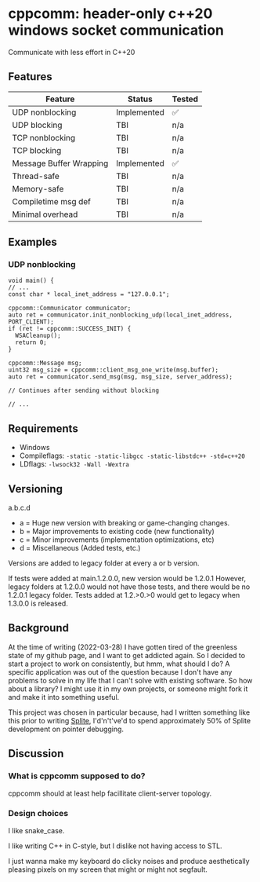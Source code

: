 cppcomm: header-only c++20 windows socket communication
=========================================

Communicate with less effort in C++20

Features
-----------

| Feature | Status | Tested |
|---------|--------|--------|
| UDP nonblocking | Implemented | ✅ |
| UDP blocking | TBI | n/a |
| TCP nonblocking | TBI | n/a |
| TCP blocking | TBI | n/a |
| Message Buffer Wrapping | Implemented | ✅ |
| Thread-safe | TBI | n/a |
| Memory-safe | TBI | n/a |
| Compiletime msg def | TBI | n/a |
| Minimal overhead | TBI | n/a |

Examples
--------

### UDP nonblocking

```
void main() {
// ...
const char * local_inet_address = "127.0.0.1";

cppcomm::Communicator communicator;
auto ret = communicator.init_nonblocking_udp(local_inet_address, PORT_CLIENT);
if (ret != cppcomm::SUCCESS_INIT) {
  WSACleanup();
  return 0;
}

cppcomm::Message msg;
uint32 msg_size = cppcomm::client_msg_one_write(msg.buffer);
auto ret = communicator.send_msg(msg, msg_size, server_address);

// Continues after sending without blocking

// ...
```

Requirements
------------

- Windows
- Compileflags: `-static -static-libgcc -static-libstdc++ -std=c++20`
- LDflags: `-lwsock32 -Wall -Wextra`

Versioning
-----------

a.b.c.d

- a = Huge new version with breaking or game-changing changes.
- b = Major improvements to existing code (new functionality)
- c = Minor improvements (implementation optimizations, etc)
- d = Miscellaneous (Added tests, etc.)

Versions are added to legacy folder at every a or b version.

If tests were added at main.1.2.0.0, new version would be 1.2.0.1
However, legacy folders at 1.2.0.0 would not have those tests, and there would be no 1.2.0.1 legacy folder.
Tests added at 1.2.>0.>0 would get to legacy when 1.3.0.0 is released.

Background
------------

At the time of writing (2022-03-28) I have gotten tired of the greenless state of my github page, and I want to get addicted again.
So I decided to start a project to work on consistently, but hmm, what should I do?
A specific application was out of the question because I don't have any problems to solve in my life that I can't solve with existing software.
So how about a library? I might use it in my own projects, or someone might fork it and make it into something useful.

This project was chosen in particular because, had I written something like this prior to writing [Splite](https://github.com/mrryyi/Splite), I'd'n't've'd to spend approximately 50% of Splite development on pointer debugging.

Discussion
----------

### What is cppcomm supposed to do?

cppcomm should at least help facillitate client-server topology.

### Design choices

I like snake_case.

I like writing C++ in C-style, but I dislike not having access to STL.

I just wanna make my keyboard do clicky noises and produce aesthetically pleasing pixels on my screen that might or might not segfault.
